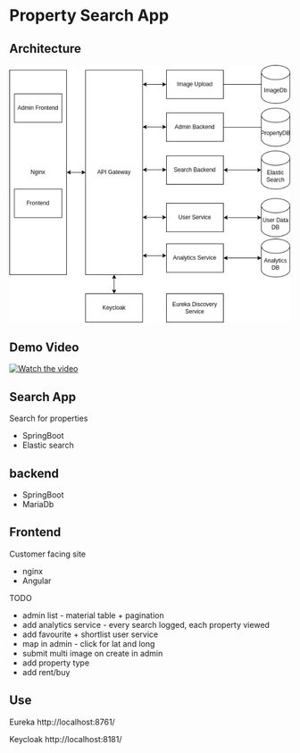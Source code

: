 # Property Search App


## Architecture

![alt text](https://github.com/rjgallac/estatesearch/blob/c6c8065e1841a355955c0bb0cd980aa4f696c65b/toplevelarchitecture.drawio.png)


## Demo Video

[![Watch the video](https://img.youtube.com/vi/FXfud3NmZJ0/0.jpg)](https://youtu.be/FXfud3NmZJ0)

## Search App

Search for properties 

- SpringBoot
- Elastic search 

##  backend

- SpringBoot
- MariaDb

## Frontend

Customer facing site

- nginx
- Angular

TODO
- admin list - material table + pagination
- add analytics service - every search logged, each property viewed
- add favourite + shortlist user service
- map in admin - click for lat and long
- submit multi image on create in admin
- add property type
- add rent/buy

## Use

Eureka
http://localhost:8761/

Keycloak
http://localhost:8181/